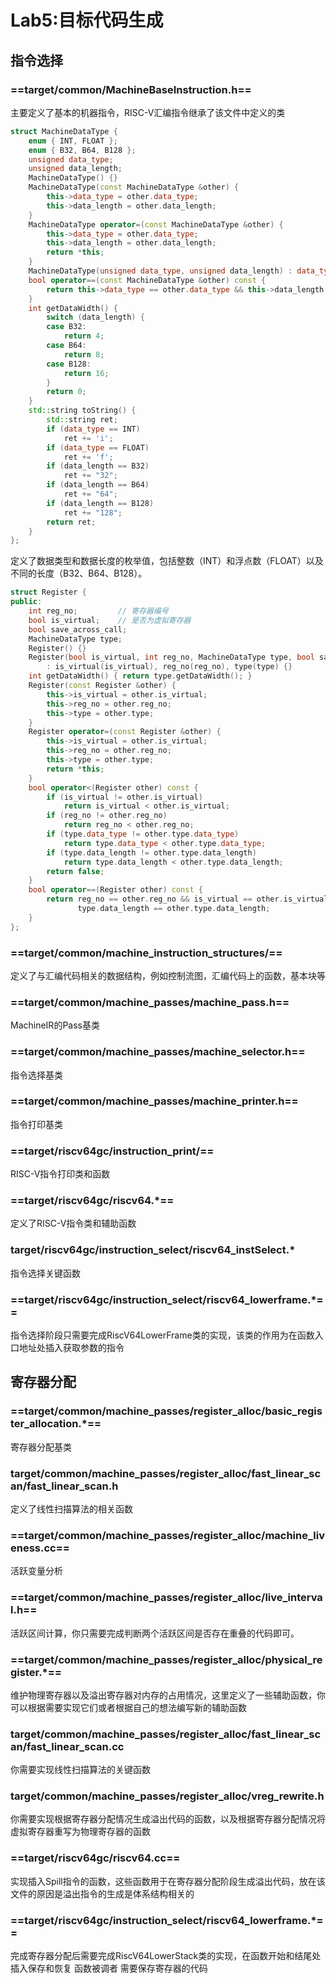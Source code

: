 # Lab5:目标代码生成

## 指令选择

### ==target/common/MachineBaseInstruction.h==

主要定义了基本的机器指令，RISC-V汇编指令继承了该文件中定义的类

```c++
struct MachineDataType {
    enum { INT, FLOAT };
    enum { B32, B64, B128 };
    unsigned data_type;
    unsigned data_length;
    MachineDataType() {}
    MachineDataType(const MachineDataType &other) {
        this->data_type = other.data_type;
        this->data_length = other.data_length;
    }
    MachineDataType operator=(const MachineDataType &other) {
        this->data_type = other.data_type;
        this->data_length = other.data_length;
        return *this;
    }
    MachineDataType(unsigned data_type, unsigned data_length) : data_type(data_type), data_length(data_length) {}
    bool operator==(const MachineDataType &other) const {
        return this->data_type == other.data_type && this->data_length == other.data_length;
    }
    int getDataWidth() {
        switch (data_length) {
        case B32:
            return 4;
        case B64:
            return 8;
        case B128:
            return 16;
        }
        return 0;
    }
    std::string toString() {
        std::string ret;
        if (data_type == INT)
            ret += 'i';
        if (data_type == FLOAT)
            ret += 'f';
        if (data_length == B32)
            ret += "32";
        if (data_length == B64)
            ret += "64";
        if (data_length == B128)
            ret += "128";
        return ret;
    }
};
```

定义了数据类型和数据长度的枚举值，包括整数（INT）和浮点数（FLOAT）以及不同的长度（B32、B64、B128）。



```c++
struct Register {
public:
    int reg_no;         // 寄存器编号
    bool is_virtual;    // 是否为虚拟寄存器
    bool save_across_call;
    MachineDataType type;
    Register() {}
    Register(bool is_virtual, int reg_no, MachineDataType type, bool save = false)
        : is_virtual(is_virtual), reg_no(reg_no), type(type) {}
    int getDataWidth() { return type.getDataWidth(); }
    Register(const Register &other) {
        this->is_virtual = other.is_virtual;
        this->reg_no = other.reg_no;
        this->type = other.type;
    }
    Register operator=(const Register &other) {
        this->is_virtual = other.is_virtual;
        this->reg_no = other.reg_no;
        this->type = other.type;
        return *this;
    }
    bool operator<(Register other) const {
        if (is_virtual != other.is_virtual)
            return is_virtual < other.is_virtual;
        if (reg_no != other.reg_no)
            return reg_no < other.reg_no;
        if (type.data_type != other.type.data_type)
            return type.data_type < other.type.data_type;
        if (type.data_length != other.type.data_length)
            return type.data_length < other.type.data_length;
        return false;
    }
    bool operator==(Register other) const {
        return reg_no == other.reg_no && is_virtual == other.is_virtual && type.data_type == other.type.data_type &&
               type.data_length == other.type.data_length;
    }
};
```



### ==target/common/machine_instruction_structures/==

定义了与汇编代码相关的数据结构，例如控制流图，汇编代码上的函数，基本块等



### ==target/common/machine_passes/machine_pass.h==

MachineIR的Pass基类



### ==target/common/machine_passes/machine_selector.h==

指令选择基类



### ==target/common/machine_passes/machine_printer.h==

指令打印基类



### ==target/riscv64gc/instruction_print/==

RISC-V指令打印类和函数



### ==target/riscv64gc/riscv64.*==

定义了RISC-V指令类和辅助函数



### target/riscv64gc/instruction_select/riscv64_instSelect.*

指令选择关键函数



### ==target/riscv64gc/instruction_select/riscv64_lowerframe.*==

指令选择阶段只需要完成RiscV64LowerFrame类的实现，该类的作用为在函数入口地址处插入获取参数的指令



## 寄存器分配

### ==target/common/machine_passes/register_alloc/basic_register_allocation.*==

寄存器分配基类



### target/common/machine_passes/register_alloc/fast_linear_scan/fast_linear_scan.h

定义了线性扫描算法的相关函数



### ==target/common/machine_passes/register_alloc/machine_liveness.cc==

活跃变量分析



### ==target/common/machine_passes/register_alloc/live_interval.h==

活跃区间计算，你只需要完成判断两个活跃区间是否存在重叠的代码即可。



### ==target/common/machine_passes/register_alloc/physical_register.*==

维护物理寄存器以及溢出寄存器对内存的占用情况，这里定义了一些辅助函数，你可以根据需要实现它们或者根据自己的想法编写新的辅助函数



### target/common/machine_passes/register_alloc/fast_linear_scan/fast_linear_scan.cc

你需要实现线性扫描算法的关键函数



### target/common/machine_passes/register_alloc/vreg_rewrite.h

你需要实现根据寄存器分配情况生成溢出代码的函数，以及根据寄存器分配情况将虚拟寄存器重写为物理寄存器的函数



### ==target/riscv64gc/riscv64.cc==

实现插入Spill指令的函数，这些函数用于在寄存器分配阶段生成溢出代码，放在该文件的原因是溢出指令的生成是体系结构相关的



### ==target/riscv64gc/instruction_select/riscv64_lowerframe.*==

完成寄存器分配后需要完成RiscV64LowerStack类的实现，在函数开始和结尾处插入保存和恢复 函数被调者 需要保存寄存器的代码